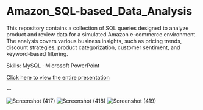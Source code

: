 # Amazon_SQL-based_Data_Analysis
This repository contains a collection of SQL queries designed to analyze product and review data for a simulated Amazon e-commerce environment. The analysis covers various business insights, such as pricing trends, discount strategies, product categorization, customer sentiment, and keyword-based filtering.

Skills: MySQL · Microsoft PowerPoint

[Click here to view the entire presentation](https://github.com/KanishkaMaheshwari02/Amazon_SQL-based_Data_Analysis/blob/main/Amazon%20(SQL-based%20Data%20Analysis)%20Project%20by%20Kanishka%20Maheshwari.pdf)

--

![Screenshot (417)](https://github.com/user-attachments/assets/87b75b32-ed5e-45a2-87cb-303bec926750)
![Screenshot (418)](https://github.com/user-attachments/assets/f9680651-9dbe-4b34-afd5-09576b024182)
![Screenshot (419)](https://github.com/user-attachments/assets/aa932b2d-46f4-4548-88fa-e2c9ca05ed63)

